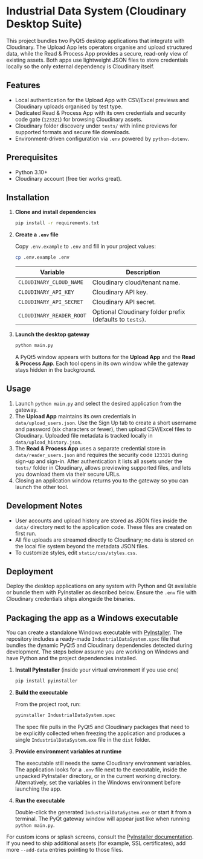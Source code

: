 # Industrial Data System (Cloudinary Desktop Suite)

This project bundles two PyQt5 desktop applications that integrate with
Cloudinary. The Upload App lets operators organise and upload structured data,
while the Read & Process App provides a secure, read-only view of existing
assets. Both apps use lightweight JSON files to store credentials locally so the
only external dependency is Cloudinary itself.

## Features

- Local authentication for the Upload App with CSV/Excel previews and
  Cloudinary uploads organised by test type.
- Dedicated Read & Process App with its own credentials and security code gate
  (`123321`) for browsing Cloudinary assets.
- Cloudinary folder discovery under `tests/` with inline previews for supported
  formats and secure file downloads.
- Environment-driven configuration via `.env` powered by `python-dotenv`.

## Prerequisites

- Python 3.10+
- Cloudinary account (free tier works great).

## Installation

1. **Clone and install dependencies**
   ```bash
   pip install -r requirements.txt
   ```

2. **Create a `.env` file**

   Copy `.env.example` to `.env` and fill in your project values:
   ```bash
   cp .env.example .env
   ```

   | Variable | Description |
   | --- | --- |
   | `CLOUDINARY_CLOUD_NAME` | Cloudinary cloud/tenant name. |
   | `CLOUDINARY_API_KEY` | Cloudinary API key. |
   | `CLOUDINARY_API_SECRET` | Cloudinary API secret. |
   | `CLOUDINARY_READER_ROOT` | Optional Cloudinary folder prefix (defaults to `tests`). |

3. **Launch the desktop gateway**

   ```bash
   python main.py
   ```

   A PyQt5 window appears with buttons for the **Upload App** and the
   **Read & Process App**. Each tool opens in its own window while the gateway
   stays hidden in the background.

## Usage

1. Launch `python main.py` and select the desired application from the gateway.
2. The **Upload App** maintains its own credentials in
   `data/upload_users.json`. Use the Sign Up tab to create a short username and
   password (six characters or fewer), then upload CSV/Excel files to
   Cloudinary. Uploaded file metadata is tracked locally in
   `data/upload_history.json`.
3. The **Read & Process App** uses a separate credential store in
   `data/reader_users.json` and requires the security code `123321` during
   sign-up and sign-in. After authentication it lists all assets under the
   `tests/` folder in Cloudinary, allows previewing supported files, and lets
   you download them via their secure URLs.
4. Closing an application window returns you to the gateway so you can launch
   the other tool.

## Development Notes

- User accounts and upload history are stored as JSON files inside the `data/`
  directory next to the application code. These files are created on first run.
- All file uploads are streamed directly to Cloudinary; no data is stored on the
  local file system beyond the metadata JSON files.
- To customize styles, edit `static/css/styles.css`.

## Deployment

Deploy the desktop applications on any system with Python and Qt available or bundle them with PyInstaller as described below. Ensure the `.env` file with Cloudinary credentials ships alongside the binaries.

## Packaging the app as a Windows executable

You can create a standalone Windows executable with [PyInstaller](https://pyinstaller.org/). The repository includes a ready-made `IndustrialDataSystem.spec` file that bundles the dynamic PyQt5 and Cloudinary dependencies detected during development. The steps below assume you are working on Windows and have Python and the project dependencies installed.

1. **Install PyInstaller** (inside your virtual environment if you use one)

   ```bash
   pip install pyinstaller
   ```

2. **Build the executable**

   From the project root, run:

   ```bash
   pyinstaller IndustrialDataSystem.spec
   ```

   The spec file pulls in the PyQt5 and Cloudinary packages that need to be explicitly collected when freezing the application and produces a single `IndustrialDataSystem.exe` file in the `dist` folder.

3. **Provide environment variables at runtime**

   The executable still needs the same Cloudinary environment variables. The application looks for a `.env` file next to the executable, inside the unpacked PyInstaller directory, or in the current working directory. Alternatively, set the variables in the Windows environment before launching the app.

4. **Run the executable**

   Double-click the generated `IndustrialDataSystem.exe` or start it from a terminal. The PyQt gateway window will appear just like when running `python main.py`.

For custom icons or splash screens, consult the [PyInstaller documentation](https://pyinstaller.org/en/stable/). If you need to ship additional assets (for example, SSL certificates), add more `--add-data` entries pointing to those files.

